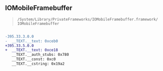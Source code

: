 ## IOMobileFramebuffer

> `/System/Library/PrivateFrameworks/IOMobileFramebuffer.framework/IOMobileFramebuffer`

```diff

-395.33.3.0.0
-  __TEXT.__text: 0xceb0
+395.33.5.0.0
+  __TEXT.__text: 0xce18
   __TEXT.__auth_stubs: 0x780
   __TEXT.__const: 0xc0
   __TEXT.__cstring: 0x19a2

```
